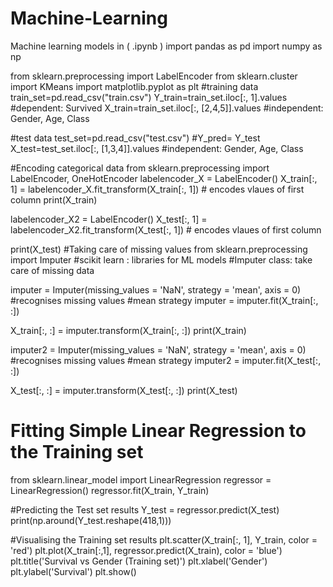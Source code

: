 # Machine-Learning
Machine learning models in ( .ipynb )
import pandas as pd
import numpy as np

from sklearn.preprocessing import LabelEncoder
from sklearn.cluster import KMeans
import matplotlib.pyplot as plt
#training data
train_set=pd.read_csv("train.csv")
Y_train=train_set.iloc[:, 1].values #dependent: Survived
X_train=train_set.iloc[:, [2,4,5]].values #independent: Gender, Age, Class

#test data
test_set=pd.read_csv("test.csv")
#Y_pred= Y_test
X_test=test_set.iloc[:, [1,3,4]].values #independent: Gender, Age, Class

#Encoding categorical data
from sklearn.preprocessing import LabelEncoder, OneHotEncoder
labelencoder_X = LabelEncoder()
X_train[:, 1] = labelencoder_X.fit_transform(X_train[:, 1]) # encodes vlaues of first column
print(X_train)

labelencoder_X2 = LabelEncoder()
X_test[:, 1] = labelencoder_X2.fit_transform(X_test[:, 1]) # encodes vlaues of first column

print(X_test)
#Taking care of missing values
from sklearn.preprocessing import Imputer #scikit learn : libraries for ML models
                                          #Imputer class: take care of missing data
                                          
imputer = Imputer(missing_values = 'NaN', strategy = 'mean', axis = 0) #recognises missing values
                                                             #mean strategy
imputer = imputer.fit(X_train[:, :])

X_train[:, :] = imputer.transform(X_train[:, :])
print(X_train)

imputer2 = Imputer(missing_values = 'NaN', strategy = 'mean', axis = 0) #recognises missing values
                                                             #mean strategy
imputer2 = imputer.fit(X_test[:, :])

X_test[:, :] = imputer.transform(X_test[:, :])
print(X_test)
# Fitting Simple Linear Regression to the Training set
from sklearn.linear_model import LinearRegression
regressor = LinearRegression()
regressor.fit(X_train, Y_train)

#Predicting the Test set results
Y_test = regressor.predict(X_test)
print(np.around(Y_test.reshape(418,1)))

#Visualising the Training set results
plt.scatter(X_train[:, 1], Y_train, color = 'red')
plt.plot(X_train[:,1], regressor.predict(X_train), color = 'blue')
plt.title('Survival vs Gender (Training set)')
plt.xlabel('Gender')
plt.ylabel('Survival')
plt.show()

